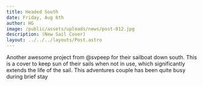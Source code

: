 ```yaml
---
title: Headed South
date: Friday, Aug 6th
author: HG
image: /public/assets/uploads/news/post-012.jpg
description: (New Sail Cover)
layout: ../../../layouts/Post.astro
---
```


Another awesome project from @svpeep for their sailboat down south. This is a cover to keep sun of their sails when not in use, which significantly extends the life of the sail. This adventures couple has been quite busy during brief stay
